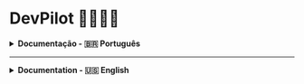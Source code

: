 # DevPilot 🚀👨🏽‍🚀

<details>
<summary><strong>Documentação - 🇧🇷 Português</strong></summary>

---
<details>
 <summary><strong>Sumário</strong></summary>
  
- [Funcionalidades](#funcionalidades)
- [Uso](#uso)
- [Flags](#flags)
- [Usando a partir do NPM](#npm)
- [Criando CLI](#criando_cli)
- [Versão 1.0.5](#v_1_0_5)
  
</details>

---

DevPilot é um **gerador de CLIs** que permite criar, abrir e gerenciar CLIs de forma simples, com suporte a comandos personalizados e plugins.  

<h2 id="funcionalidades">Funcionalidades</h2>

- Criar novos CLIs automaticamente (`createCLI`).  
- Adicionar comandos aos CLIs existentes.  
- Flags globais:
  - `--help` para exibir instruções.
  - `--version` para ver a versão do DevPilot.
  - `--doc` para exibir documentação
- Build automático para cada CLI criado.  

<h2 id="uso">Como usar?</h2>

1. Clone este repositório:  
```bash
git clone https://github.com/LucasPaulo001/DevPilot.git
```
2. Vá para a branch de desenvolvimento
```bash
git checkout feature-devp/configs
```
3. Na raiz do projeto instale as dependências
```bash
npm install
```
4. Gere a dist para melhores testes (O projeto buildado é a melhor opção para testes diretos do terminal)
```bash
npm run build
```
5. Agora é só rodar o index da dist com o comando
```bash
npm start
```
---
<h2 id="flags">Testando as flags (comandos globais)</h2>

1. Rode o projeto direto da dist utilizando o node com as flags
> Para ajuda
```bash
node dist/cli/index.js --help
```
> Para verificar a versão do DevPilot
```bash
node dist/cli/index.js --v
```
ou
```bash
node dist/cli/index.js --version
```
> Para ter acesso à documentação
```bash
node dist/cli/index.js --doc
```

---

<h2 id="npm">Usando o DevPilot a partir do npm</h2>

1. Baixe o DevPilot globalmente
```bash
npm install devpilot-core -g
```
2. Agora inicialize o devpilot e crie o projeto base para o seu CLI
```bash
devpilot
```
---
## As flags globais a partir do npm são:
1. Ajuda
```bash
devpilot --help
```
2. Documentação
```bash
devpilot --doc
```
3. Versão
```bash
devpilot --version
```
---

<h2 id="criando_cli">Criando Meu CLI</h2>

Ao gerar um CLI teremos vários arquivos:

meu-cli

- ├── src/
- | ├── dist/
- │ ├── cli/
- │ │ └── index.ts
- │ ├── commands/
- │ │ ├── hello.ts
- │ │ ├── ping.ts
- | └── devpilot.config.yaml
- ├── package.json
- └── tsconfig.json


> **index.ts** é o ponto de partida para a criação da interface de comandos do CLI.  
> É nele que vamos criar o questionário principal para os comandos.  
>  
> A pasta **commands** é onde ficarão nossos comandos, ou seja, onde fica a automação que vamos construir para o CLI.

---

<h2 id="v_1_0_5">Versão 1.0.5 de 16/08/2025</h2>

### Sobre a versão:

|Funcionalidade                     | Descrição                                                                                                 |
| --------------------------------- |-----------------------------------------------------------------------------------------------------------|
|`Criação de Flags`                 | Agora o usuário pode gerar flags de formasimples, apenas pelo menu interativo!                            |
|`Campo de ajuda do Devpilot`       |Janela de ajuda com visual novo                                                                            |
|`Melhorias de inicialização do CLI`|Dependências baixadas juntamente com build do CLI gerado sem necessidade de instalação de dependência extra|

</details>

---
<details>
  <summary><strong>Documentation - 🇺🇸 English</strong></summary>

---
  <details>
  <summary><strong>Table of Contents</strong></summary>
  
- [Features](#features)
- [Usage](#usage)
- [Flags](#flags)
- [Using via NPM](#npm)
- [Creating CLI](#creating_cli)
- [Version 1.0.5](#v1_0_5)
  
</details>

---

DevPilot is a **CLI generator** that allows you to create, open, and manage CLIs easily, with support for custom commands and plugins.  

<h2 id="features">Features</h2>

- Automatically create new CLIs (`createCLI`).  
- Add commands to existing CLIs.  
- Global flags:
  - `--help` to display instructions.
  - `--version` to check the DevPilot version.
  - `--doc` to display documentation.
- Automatic build for each created CLI.  

<h2 id="usage">Usage</h2>

1. Clone this repository:  
```bash
git clone https://github.com/LucasPaulo001/DevPilot.git
```
2. Switch to the development branch
```bash
git checkout feature-devp/configs
```
3. In the project root, install dependencies
```bash
npm install
```
4. Build the project for better testing (built version is the best option for direct terminal tests)
```bash
npm run build
```
5. Now just run the index in the dist folder with:
```bash
npm start
```

<h2 id="flags">Testing flags (global commands)</h2>

1. Run the project directly from dist using Node with the flags:

> For help
```bash
node dist/cli/index.js --help
```
> To check DevPilot version
```bash
node dist/cli/index.js --v
```
or
```bash
node dist/cli/index.js --version
```
> To access documentation
```bash
node dist/cli/index.js --doc
```

<h2 id="npm">Using DevPilot via NPM</h2>

1. Install DevPilot globally
```bash
npm install devpilot-core -g
```
2. Initialize DevPilot and create the base project for your CLI
```bash
devpilot
```

## Global flags via npm:

1. Help
```bash
devpilot --help
```
2. Documentation
```bash
devpilot --doc
```
3. Version
```bash
devpilot --version
```

<h2 id="creating_cli">Creating My CLI</h2>

When generating a CLI, the following files will be created:

my-cli

- ├── src/
- | ├── dist/
- │ ├── cli/
- │ │ └── index.ts
- │ ├── commands/
- │ │ ├── hello.ts
- │ │ ├── ping.ts
- | └── devpilot.config.yaml
- ├── package.json
- └── tsconfig.json

> **index.ts** is the entry point for creating the CLI command interface.
> This is where we will build the main questionnaire for commands.
> 
> The **commands** folder is where our commands will reside, meaning the automation we will build for the CLI.

---

<h2 id="v_1_0_5">Version 1.0.5 - 08/16/2025</h2>

| Feature                           | Description                                                                          |
| --------------------------------- | ------------------------------------------------------------------------------------ |
| `Flag Creation`                   | Users can now generate flags easily through the interactive menu!                    |
| `DevPilot Help Section`           | Updated help window with a new look                                                  |
| `CLI Initialization Improvements` | Dependencies are installed together with the CLI build, no extra installation needed |


</details>

